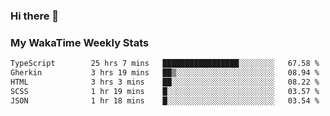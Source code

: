 ### Hi there 👋

<!--
**royschrauwen/royschrauwen** is a ✨ _special_ ✨ repository because its `README.md` (this file) appears on your GitHub profile.

Here are some ideas to get you started:

- 🔭 I’m currently working on ...
- 🌱 I’m currently learning ...
- 👯 I’m looking to collaborate on ...
- 🤔 I’m looking for help with ...
- 💬 Ask me about ...
- 📫 How to reach me: ...
- 😄 Pronouns: ...
- ⚡ Fun fact: ...
-->


### My WakaTime Weekly Stats
<!--START_SECTION:waka-->

```txt
TypeScript        25 hrs 7 mins   █████████████████░░░░░░░░   67.58 %
Gherkin           3 hrs 19 mins   ██▒░░░░░░░░░░░░░░░░░░░░░░   08.94 %
HTML              3 hrs 3 mins    ██░░░░░░░░░░░░░░░░░░░░░░░   08.22 %
SCSS              1 hr 19 mins    █░░░░░░░░░░░░░░░░░░░░░░░░   03.57 %
JSON              1 hr 18 mins    █░░░░░░░░░░░░░░░░░░░░░░░░   03.54 %
```

<!--END_SECTION:waka-->
